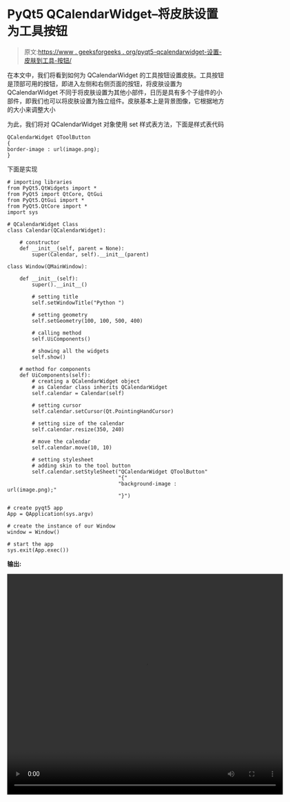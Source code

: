 # PyQt5 QCalendarWidget–将皮肤设置为工具按钮

> 原文:[https://www . geeksforgeeks . org/pyqt5-qcalendarwidget-设置-皮肤到工具-按钮/](https://www.geeksforgeeks.org/pyqt5-qcalendarwidget-setting-skin-to-the-tool-buttons/)

在本文中，我们将看到如何为 QCalendarWidget 的工具按钮设置皮肤。工具按钮是顶部可用的按钮，即进入左侧和右侧页面的按钮，将皮肤设置为 QCalendarWidget 不同于将皮肤设置为其他小部件，日历是具有多个子组件的小部件，即我们也可以将皮肤设置为独立组件。皮肤基本上是背景图像，它根据地方的大小来调整大小

为此，我们将对 QCalendarWidget 对象使用 set 样式表方法，下面是样式表代码

```
QCalendarWidget QToolButton
{
border-image : url(image.png);
}

```

下面是实现

```
# importing libraries
from PyQt5.QtWidgets import * 
from PyQt5 import QtCore, QtGui
from PyQt5.QtGui import * 
from PyQt5.QtCore import * 
import sys

# QCalendarWidget Class
class Calendar(QCalendarWidget):

    # constructor
    def __init__(self, parent = None):
        super(Calendar, self).__init__(parent)

class Window(QMainWindow):

    def __init__(self):
        super().__init__()

        # setting title
        self.setWindowTitle("Python ")

        # setting geometry
        self.setGeometry(100, 100, 500, 400)

        # calling method
        self.UiComponents()

        # showing all the widgets
        self.show()

    # method for components
    def UiComponents(self):
        # creating a QCalendarWidget object
        # as Calendar class inherits QCalendarWidget
        self.calendar = Calendar(self)

        # setting cursor
        self.calendar.setCursor(Qt.PointingHandCursor)

        # setting size of the calendar
        self.calendar.resize(350, 240)

        # move the calendar
        self.calendar.move(10, 10)

        # setting stylesheet
        # adding skin to the tool button
        self.calendar.setStyleSheet("QCalendarWidget QToolButton"
                                    "{"
                                    "background-image : url(image.png);"
                                    "}")

# create pyqt5 app
App = QApplication(sys.argv)

# create the instance of our Window
window = Window()

# start the app
sys.exit(App.exec())
```

**输出:**

<video class="wp-video-shortcode" id="video-438242-1" width="640" height="512" preload="metadata" controls=""><source type="video/mp4" src="https://media.geeksforgeeks.org/wp-content/uploads/20200624025430/Python-2020-06-24-02-54-02.mp4?_=1">[https://media.geeksforgeeks.org/wp-content/uploads/20200624025430/Python-2020-06-24-02-54-02.mp4](https://media.geeksforgeeks.org/wp-content/uploads/20200624025430/Python-2020-06-24-02-54-02.mp4)</video>